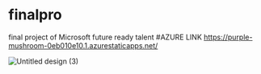 # finalpro
final project of Microsoft future ready talent
#AZURE LINK https://purple-mushroom-0eb010e10.1.azurestaticapps.net/


![Untitled design (3)](https://user-images.githubusercontent.com/76623158/172833719-a8431eee-82d4-486a-8401-6d3bdb4b10b6.png)
